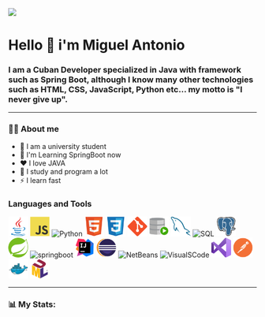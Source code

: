 <div id="header" aling="center">
    <img src="https://media0.giphy.com/media/v1.Y2lkPTc5MGI3NjExNDI5cGg2NmYxN3AyejdwcGgxZnVqcHNyd3Bkcmt3bjJiZmd5N3N4cyZlcD12MV9pbnRlcm5hbF9naWZfYnlfaWQmY3Q9Zw/HscDLzkO8EOTmgkhQP/giphy.gif" width="200">
    <h1 aling="center">Hello 👋 i'm Miguel Antonio</h1>
    <h3 aling="center">I am a Cuban Developer specialized in Java with framework such as Spring Boot, although I know many other technologies such as HTML, CSS, JavaScript, Python etc... my motto is "I never give up".
    </h3>
</div>

---
### 👨‍💻 About me

- 📝 I am a university student
- 🌱 I'm Learning SpringBoot now
- ❤️ I love JAVA
- 🔭 I study and program a lot
- ⚡ I learn fast 

<div aling="center">
    <h3>Languages and Tools</h3>
    <img src="https://raw.githubusercontent.com/devicons/devicon/6910f0503efdd315c8f9b858234310c06e04d9c0/icons/java/java-original.svg" title="Java" alt="Java" width="40" height="40">
    <img src="https://raw.githubusercontent.com/devicons/devicon/6910f0503efdd315c8f9b858234310c06e04d9c0/icons/javascript/javascript-original.svg" title="JavaScript" alt="JavaScript" width="40" height="40">
    <img src="https://upload.wikimedia.org/wikipedia/commons/thumb/0/0a/Python.svg/1200px-Python.svg.png" title="Python" alt="Python" width="40" height="40">
    <img src="https://raw.githubusercontent.com/devicons/devicon/6910f0503efdd315c8f9b858234310c06e04d9c0/icons/html5/html5-original.svg" title="HTML" alt="HTML5" width="40" height="40">
    <img src="https://raw.githubusercontent.com/devicons/devicon/6910f0503efdd315c8f9b858234310c06e04d9c0/icons/css3/css3-original.svg" title="CSS" alt="CSS" width="40" height="40">
    <img src="https://raw.githubusercontent.com/devicons/devicon/6910f0503efdd315c8f9b858234310c06e04d9c0/icons/git/git-original.svg" title="Git" alt="Git" height="40" width="40">
    <img src="https://raw.githubusercontent.com/devicons/devicon/6910f0503efdd315c8f9b858234310c06e04d9c0/icons/sqldeveloper/sqldeveloper-original.svg" title="SQL" alt="SQL" height="40" width="40">
    <img src="https://github.com/devicons/devicon/blob/master/icons/mysql/mysql-original.svg" title="MySQL" alt="MySQL" height="40" width="40">
    <img src="https://banner2.cleanpng.com/20180614/sg/kisspng-microsoft-sql-server-sql-server-management-studio-transactional-analysis-5b2207401c5992.0038138215289567361161.jpg" title="SQL Server" alt="SQL" height="40" width="40">  
    <img src="https://raw.githubusercontent.com/devicons/devicon/6910f0503efdd315c8f9b858234310c06e04d9c0/icons/postgresql/postgresql-original.svg" title="PostgreeSQL" alt="SQL" height="40" width="40">
    <img src="https://raw.githubusercontent.com/devicons/devicon/6910f0503efdd315c8f9b858234310c06e04d9c0/icons/spring/spring-original.svg" title="Spring Framework" alt="Spring Framework" height="40" width="40">
    <img src="https://encrypted-tbn0.gstatic.com/images?q=tbn:ANd9GcTcyn8QqjBWVi7oFXCPk_nBUatVuwVN6hyv1akvbqa7lw&s" title="springboot" alt="springboot" height="40" width="40">
    <img src="https://raw.githubusercontent.com/devicons/devicon/6910f0503efdd315c8f9b858234310c06e04d9c0/icons/intellij/intellij-original.svg" title="Intellij Idea" alt="Intellij Idea" height="40" width="40">
    <img src="https://raw.githubusercontent.com/devicons/devicon/6910f0503efdd315c8f9b858234310c06e04d9c0/icons/eclipse/eclipse-original.svg" title="Eclipse" alt="IDE Eclipse" width="40" height="40">
    <img src="https://upload.wikimedia.org/wikipedia/commons/thumb/9/98/Apache_NetBeans_Logo.svg/800px-Apache_NetBeans_Logo.svg.png" title="NetBeans" alt="NetBeans" width="40" height="40">
    <img src="https://uxwing.com/wp-content/themes/uxwing/download/brands-and-social-media/visual-studio-code-icon.png" title="VisualSCode" alt="VisualSCode" width="40" height="40">
    <img src="https://raw.githubusercontent.com/devicons/devicon/6910f0503efdd315c8f9b858234310c06e04d9c0/icons/visualstudio/visualstudio-original.svg" title="Visual Studio Code" alt="VSC" height="40" width="40">
    <img src="https://raw.githubusercontent.com/devicons/devicon/6910f0503efdd315c8f9b858234310c06e04d9c0/icons/postman/postman-original.svg" title="Postman" alt="Postman" height="40" width="40">
    <img src="https://raw.githubusercontent.com/devicons/devicon/6910f0503efdd315c8f9b858234310c06e04d9c0/icons/docker/docker-original.svg" title="Docker" alt="Docker" height="40" width="40">
    <img src="https://raw.githubusercontent.com/devicons/devicon/6910f0503efdd315c8f9b858234310c06e04d9c0/icons/unifiedmodelinglanguage/unifiedmodelinglanguage-original.svg" title="UML" alt="UML" height="40" width="40">
</div>


---
###  📊 My Stats:


